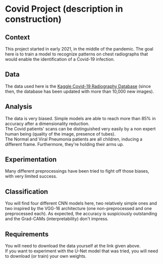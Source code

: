 # Covid Project (description in construction)

## Context

This project started in early 2021, in the middle of the pandemic. The goal here is to train a model to recognize patterns on chest radiographs that would enable the identification of a Covid-19 infection.

## Data

The data used here is the <a href="https://www.kaggle.com/tawsifurrahman/covid19-radiography-database">Kaggle Covid-19 Radiography Database</a> (since then, the database has been updated with more than 10,000 new images).

## Analysis

The data is very biased. Simple models are able to reach more than 85% in accuracy after a dimensionality reduction.<br>
The Covid patients' scans can be distinguished very easily by a non expert human being (quality of the image, presence of tubes).<br>
The Normal and Viral Pneumonia patients are all children, inducing a different frame. Furthermore, they're holding their arms up.

## Experimentation

Many different preprocessings have been tried to fight off those biases, with very limited success.

## Classification

You will find four different CNN models here, two relatively simple ones and two inspired by the VGG-16 architecture (one non-preprocessed and one preprocessed each). As expected, the accuracy is suspiciously outstanding and the Grad-CAMs (interpretability) don't impress.

## Requirements

You will need to download the data yourself at the link given above.<br>
If you want to experiment with the U-Net model that was tried, you will need to download (or train) your own weights.
